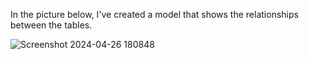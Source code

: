 In the picture below, I've created a model that shows the relationships between the tables.

![Screenshot 2024-04-26 180848](https://github.com/Parniaahmadi/BI-Project/assets/129201205/108e3c07-3693-405a-9d5f-04520dc478e8) 

